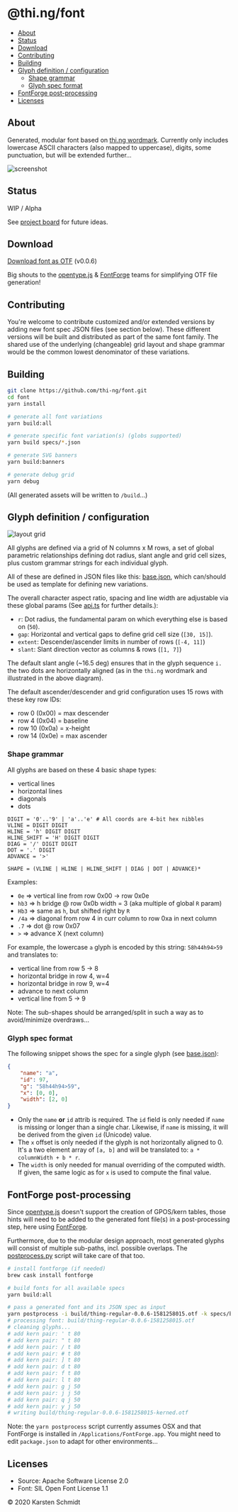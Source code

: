 # @thi.ng/font

<!-- TOC depthFrom:2 -->

- [About](#about)
- [Status](#status)
- [Download](#download)
- [Contributing](#contributing)
- [Building](#building)
- [Glyph definition / configuration](#glyph-definition--configuration)
    - [Shape grammar](#shape-grammar)
    - [Glyph spec format](#glyph-spec-format)
- [FontForge post-processing](#fontforge-post-processing)
- [Licenses](#licenses)

<!-- /TOC -->

## About

Generated, modular font based on [thi.ng
wordmark](https://github.com/thi-ng/branding/). Currently only includes
lowercase ASCII characters (also mapped to uppercase), digits, some
punctuation, but will be extended further...

![screenshot](https://raw.githubusercontent.com/thi-ng/font/master/assets/0.0.5.png)

## Status

WIP / Alpha

See [project board](https://github.com/thi-ng/font/projects/1) for
future ideas.

## Download

[Download font as OTF](./font/thing-regular-0.0.6.otf) (v0.0.6)

Big shouts to the [opentype.js](https://opentype.js.org/) &
[FontForge](https://fontforge.org/) teams for simplifying OTF file
generation!

## Contributing

You're welcome to contribute customized and/or extended versions by
adding new font spec JSON files (see section below). These different
versions will be built and distributed as part of the same font family.
The shared use of the underlying (changeable) grid layout and shape
grammar would be the common lowest denominator of these variations.

## Building

```bash
git clone https://github.com/thi-ng/font.git
cd font
yarn install

# generate all font variations
yarn build:all

# generate specific font variation(s) (globs supported)
yarn build specs/*.json

# generate SVG banners
yarn build:banners

# generate debug grid
yarn debug
```

(All generated assets will be written to `/build`...)

## Glyph definition / configuration

![layout grid](https://raw.githubusercontent.com/thi-ng/font/master/assets/grid.png)

All glyphs are defined via a grid of N columns x M rows, a set of
global parametric relationships defining dot radius, slant angle and
grid cell sizes, plus custom grammar strings for each individual glyph.

All of these are defined in JSON files like this:
[base.json](https://github.com/thi-ng/font/blob/master/specs/base.json),
which can/should be used as template for defining new variations.

The overall character aspect ratio, spacing and line width are
adjustable via these global params (See
[api.ts](https://github.com/thi-ng/font/blob/master/src/api.ts) for
further details.):

- `r`: Dot radius, the fundamental param on which everything else is
  based on (`50`).
- `gap`: Horizontal and vertical gaps to define grid cell size (`[30,
  15]`).
- `extent`: Descender/ascender limits in number of rows (`[-4, 11]`)
- `slant`: Slant direction vector as columns & rows (`[1, 7]`)

The default slant angle (~16.5 deg) ensures that in the glyph sequence
`i.` the two dots are horizontally aligned (as in the `thi.ng` wordmark
and illustrated in the above diagram).

The default ascender/descender and grid configuration uses 15 rows with
these key row IDs:

- row 0 (0x00) = max descender
- row 4 (0x04) = baseline
- row 10 (0x0a) = x-height
- row 14 (0x0e) = max ascender

### Shape grammar

All glyphs are based on these 4 basic shape types:

- vertical lines
- horizontal lines
- diagonals
- dots

```text
DIGIT = '0'..'9' | 'a'..'e' # All coords are 4-bit hex nibbles
VLINE = DIGIT DIGIT
HLINE = 'h' DIGIT DIGIT
HLINE_SHIFT = 'H' DIGIT DIGIT
DIAG = '/' DIGIT DIGIT
DOT = '.' DIGIT
ADVANCE = '>'

SHAPE = (VLINE | HLINE | HLINE_SHIFT | DIAG | DOT | ADVANCE)*
```

Examples:

- `0e` => vertical line from row 0x00 -> row 0x0e
- `hb3` => h bridge @ row 0x0b width = 3 (aka multiple of global `R`
  param)
- `Hb3` => same as `h`, but shifted right by `R`
- `/4a` => diagonal from row 4 in curr column to row 0xa in next column
- `.7` => dot @ row 0x07
- `>` => advance X (next column)

For example, the lowercase `a` glyph is encoded by this string:
`58h44h94>59` and translates to:

- vertical line from row 5 -> 8
- horizontal bridge in row 4, w=4
- horizontal bridge in row 9, w=4
- advance to next column
- vertical line from 5 -> 9

Note: The sub-shapes should be arranged/split in such a way as to
avoid/minimize overdraws...

### Glyph spec format

The following snippet shows the spec for a single glyph (see
[base.json](https://github.com/thi-ng/font/blob/master/specs/base.json)):

```json
{
    "name": "a",
    "id": 97,
    "g": "58h44h94>59",
    "x": [0, 0],
    "width": [2, 0]
}
```

- Only the `name` **or** `id` attrib is required. The `id` field is only
  needed if `name` is missing or longer than a single char. Likewise, if
  `name` is missing, it will be derived from the given `id` (Unicode)
  value.
- The `x` offset is only needed if the glyph is not horizontally aligned
  to 0. It's a two element array of `[a, b]` and will be translated to:
  `a * columnWidth + b * r`.
- The `width` is only needed for manual overriding of the computed
  width. If given, the same logic as for `x` is used to compute the
  final value.

## FontForge post-processing

Since [opentype.js](https://opentype.js.org/) doesn't support the
creation of GPOS/kern tables, those hints will need to be added to the
generated font file(s) in a post-processing step, here using
[FontForge](https://fontforge.org/).

Furthermore, due to the modular design approach, most generated glyphs
will consist of multiple sub-paths, incl. possible overlaps. The
[postprocess.py](https://github.com/thi-ng/font/blob/master/src/postprocess.py)
script will take care of that too.

```bash
# install fontforge (if needed)
brew cask install fontforge

# build fonts for all available specs
yarn build:all

# pass a generated font and its JSON spec as input
yarn postprocess -i build/thing-regular-0.0.6-1581258015.otf -k specs/base.json
# processing font: build/thing-regular-0.0.6-1581258015.otf
# cleaning glyphs...
# add kern pair: ' t 80
# add kern pair: " t 80
# add kern pair: / t 80
# add kern pair: # t 80
# add kern pair: ] t 80
# add kern pair: d t 80
# add kern pair: f t 80
# add kern pair: l t 80
# add kern pair: g j 50
# add kern pair: j j 50
# add kern pair: q j 50
# add kern pair: y j 50
# writing build/thing-regular-0.0.6-1581258015-kerned.otf
```

Note: the `yarn postprocess` script currently assumes OSX and that
FontForge is installed in `/Applications/FontForge.app`. You might need
to edit `package.json` to adapt for other environments...

## Licenses

- Source: Apache Software License 2.0
- Font: SIL Open Font License 1.1

&copy; 2020 Karsten Schmidt
